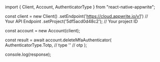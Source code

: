 import { Client, Account, AuthenticatorType } from "react-native-appwrite";

const client = new Client()
    .setEndpoint('https://cloud.appwrite.io/v1') // Your API Endpoint
    .setProject('5df5acd0d48c2'); // Your project ID

const account = new Account(client);

const result = await account.deleteMfaAuthenticator(
    AuthenticatorType.Totp, // type
    '<OTP>' // otp
);

console.log(response);

